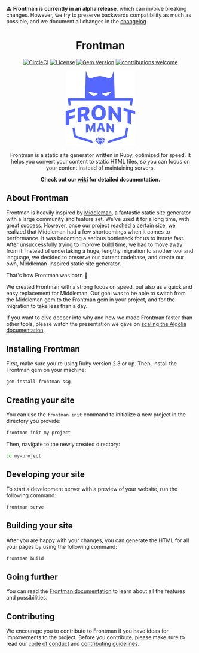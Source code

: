 ⚠️  **Frontman is currently in an alpha release**, which can involve breaking changes. However, we try to preserve backwards compatibility as much as possible, and we document all changes in the [changelog][changelog].

<div align="center">

# Frontman

[![CircleCI](https://circleci.com/gh/algolia/frontman/tree/master.svg?style=shield&circle-token=ea3dfd1f27a86d050cbc806d3cbd27c1742746ac)](https://circleci.com/gh/algolia/frontman/tree/master)
[![License](http://img.shields.io/badge/license-MIT-blue.svg?style=flat)][license]
[![Gem Version](http://img.shields.io/gem/v/frontman-ssg.svg?style=flat)][gem]
[![contributions welcome](https://img.shields.io/badge/contributions-welcome-brightgreen.svg?style=flat)](https://github.com/algolia/frontman/issues)

<img src="frontman.svg" alt="Frontman" height="200"/>

Frontman is a static site generator written in Ruby, optimized for speed. It helps you convert your content to static HTML files, so you can focus on your content instead of maintaining servers.

**Check out our [wiki][wiki] for detailed documentation.**

</div>

## About Frontman
Frontman is heavily inspired by [Middleman][middleman], a fantastic static site generator with a large community and feature set. We've used it for a long time, with great success.
However, once our project reached a certain size, we realized that Middleman had a few shortcomings when it comes to performance. It was becoming a serious bottleneck for us to iterate fast. After unsuccessfully trying to improve build time, we had to move away from it. Instead of undertaking a huge, lengthy migration to another tool and language, we decided to preserve our current codebase, and create our own, Middleman-inspired static site generator.

That's how Frontman was born 🚀

We created Frontman with a strong focus on speed, but also as a quick and easy replacement for Middleman. Our goal was to be able to switch from the Middleman gem to the Frontman gem in your project, and for the migration to take less than a day.

If you want to dive deeper into why and how we made Frontman faster than other tools, please watch the presentation we gave on [scaling the Algolia documentation][doc_talk].

## Installing Frontman

First, make sure you're using Ruby version 2.3 or up. Then, install the Frontman gem on your machine:

```sh
gem install frontman-ssg
```

## Creating your site

You can use the `frontman init` command to initialize a new project in the directory you provide:

```sh
frontman init my-project
```

Then, navigate to the newly created directory:

```sh
cd my-project
```

## Developing your site

To start a development server with a preview of your website, run the following command:

```sh
frontman serve
```

## Building your site

After you are happy with your changes, you can generate the HTML for all your pages by using the following command:

```sh
frontman build
```

## Going further

You can read the [Frontman documentation][wiki] to learn about all the features and possibilities.

## Contributing

We encourage you to contribute to Frontman if you have ideas for improvements to the project. 
Before you contribute, please make sure to read our [code of conduct](.github/CODE_OF_CONDUCT.md) and [contributing guidelines](CONTRIBUTING.md).

[changelog]: https://github.com/algolia/frontman/blob/master/CHANGELOG.md
[doc_talk]: https://www.youtube.com/watch?v=6feV1DrCBdE
[gem]: https://rubygems.org/gems/frontman-ssg
[license]: https://github.com/algolia/frontman/blob/master/LICENSE.md
[middleman]: https://middlemanapp.com/
[wiki]: https://github.com/algolia/frontman/wiki
